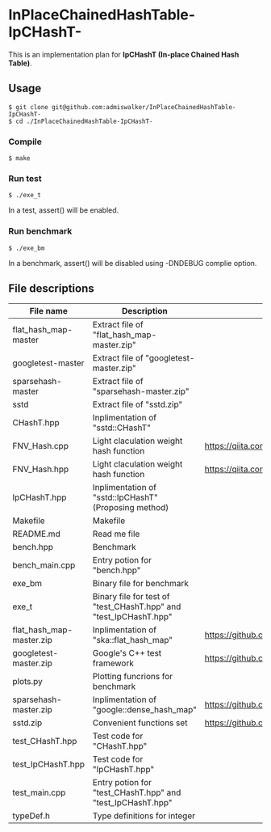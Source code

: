 # InPlaceChainedHashTable-IpCHashT-

This is an implementation plan for **IpCHashT (In-place Chained Hash Table)**.

## Usage
```
$ git clone git@github.com:admiswalker/InPlaceChainedHashTable-IpCHashT-
$ cd ./InPlaceChainedHashTable-IpCHashT-
```
### Compile
```
$ make
```
### Run test
```
$ ./exe_t
```
In a test, assert() will be enabled.
### Run benchmark
```
$ ./exe_bm
```
In a benchmark, assert() will be disabled using -DNDEBUG complie option.

## File descriptions

| File name                  | Description                                  | Origin |
|----------------------------|----------------------------------------------|--------|
| flat\_hash\_map-master     | Extract file of "flat\_hash\_map-master.zip" |        |
| googletest-master          | Extract file of "googletest-master.zip"      |        |
| sparsehash-master          | Extract file of "sparsehash-master.zip"      |        |
| sstd                       | Extract file of "sstd.zip"                   |        |
| CHashT.hpp                 | Inplimentation of "sstd::CHashT"             |        |
| FNV\_Hash.cpp              | Light claculation weight hash function       | https://qiita.com/Ushio/items/a19083514d087a57fc72 |
| FNV\_Hash.hpp              | Light claculation weight hash function       | https://qiita.com/Ushio/items/a19083514d087a57fc72 |
| IpCHashT.hpp               | Inplimentation of "sstd::IpCHashT" (Proposing method) |        |
| Makefile                   | Makefile                                     |        |
| README.md                  | Read me file                                 |        |
| bench.hpp                  | Benchmark                                    |        |
| bench\_main.cpp            | Entry potion for "bench.hpp"                 |        |
| exe\_bm                    | Binary file for benchmark                    |        |
| exe\_t                     | Binary file for test of "test\_CHashT.hpp" and "test\_IpCHashT.hpp" |        |
| flat\_hash\_map-master.zip | Inplimentation of "ska::flat\_hash\_map"     | https://github.com/skarupke/flat_hash_map |
| googletest-master.zip      | Google's C++ test framework                  | https://github.com/google/googletest |
| plots.py                   | Plotting funcrions for benchmark             |        |
| sparsehash-master.zip      | Inplimentation of "google::dense\_hash\_map" | https://github.com/sparsehash/sparsehash |
| sstd.zip                   | Convenient functions set                     | https://github.com/admiswalker/SubStandardLibrary |
| test\_CHashT.hpp           | Test code for "CHashT.hpp"                   |        |
| test\_IpCHashT.hpp         | Test code for "IpCHashT.hpp"                 |        |
| test\_main.cpp             | Entry potion for "test\_CHashT.hpp" and "test\_IpCHashT.hpp" |        |
| typeDef.h                  | Type definitions for integer |        |


